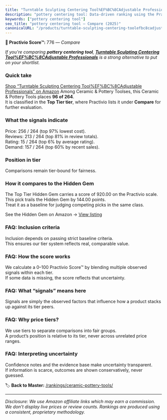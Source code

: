 ```yaml
---
title: "Turntable Sculpting Centering Tool%EF%BC%8CAdjustable Professionals"
description: "pottery centering tool: Data-driven ranking using the Practivio Score™. Positioned by quality, value, demand, findability, momentum."
keywords: ["pottery centering tool"]
seo_title: "pottery centering tool — Compare (2025)"
canonicalURL: "/products/turntable-sculpting-centering-toolefbc8cadjustable-professionals-B0F6NCDR4N/"
---
```


**🛒 Practivio Score™:** 776 — _Compare_


*If you're comparing **pottery centering tool**, **[Turntable Sculpting Centering Tool%EF%BC%8CAdjustable Professionals](https://www.amazon.com/dp/B0F6NCDR4N?tag=practivio-20)** is a strong alternative to put on your shortlist.*
### Quick take
[Shop “Turntable Sculpting Centering Tool%EF%BC%8CAdjustable Professionals” on Amazon](https://www.amazon.com/dp/B0F6NCDR4N?tag=practivio-20)
Among Ceramic & Pottery Toolses, this Ceramic & Pottery Tools places **96 of 264**.  
It is classified in the **Top Tier tier**, where Practivio lists it under **Compare** for further evaluation.

### What the signals indicate
Price: 256 / 264 (top 97% lowest cost).  
Reviews: 213 / 264 (top 81% in review totals).  
Rating: 15 / 264 (top 6% by average rating).  
Demand: 157 / 264 (top 60% by recent sales).

### Position in tier
Comparisons remain tier-bound for fairness.

### How it compares to the Hidden Gem
The Top Tier Hidden Gem carries a score of 920.00 on the Practivio scale.  
This pick trails the Hidden Gem by 144.00 points.  
Treat it as a baseline for judging competing picks in the same class.  

See the Hidden Gem on Amazon → [View listing](https://www.amazon.com/dp/B06XG9XHCG?tag=practivio-20)

### FAQ: Inclusion criteria
Inclusion depends on passing strict baseline criteria.  
This ensures our tier system reflects real, comparable value.

### FAQ: How the score works
We calculate a 0–100 Practivio Score™ by blending multiple observed signals within each tier.  
If some data is missing, the score reflects that uncertainty.

### FAQ: What “signals” means here
Signals are simply the observed factors that influence how a product stacks up against its tier peers.

### FAQ: Why price tiers?
We use tiers to separate comparisons into fair groups.  
A product’s position is relative to its tier, never across unrelated price ranges.

### FAQ: Interpreting uncertainty
Confidence notes and the evidence base make uncertainty transparent.  
If information is scarce, outcomes are shown conservatively, never guessed.

<!-- Missing template for Compare/CompareWithinPriceClass -->


🏷️ **Back to Master:** [/rankings/ceramic-pottery-tools/](/rankings/ceramic-pottery-tools/)

---
_Disclosure: We use Amazon affiliate links which may earn a commission. We don’t display live prices or review counts. Rankings are produced using a consistent, proprietary methodology._
